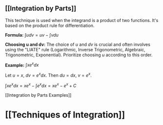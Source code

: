 ## [[Integration by Parts]] 
This technique is used when the integrand is a product of two functions.  It's based on the product rule for differentiation.

**Formula:** $\int u dv = uv - \int v du$

**Choosing u and dv:**  The choice of $u$ and $dv$ is crucial and often involves using the "LIATE" rule (Logarithmic, Inverse Trigonometric, Algebraic, Trigonometric, Exponential).  Prioritize choosing $u$ according to this order.

**Example:** $\int x e^x dx$

Let $u = x$, $dv = e^x dx$. Then $du = dx$, $v = e^x$.

$\int x e^x dx = xe^x - \int e^x dx = xe^x - e^x + C$

[[Integration by Parts Examples]]

# [[Techniques of Integration]]